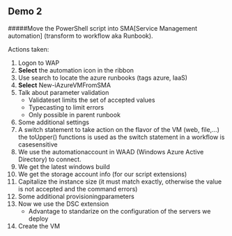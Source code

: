 ## Demo 2

#####Move the PowerShell script into SMA[Service Management automation] (transform to workflow aka Runbook).

Actions taken:  
1.	Logon to WAP  
2.	**Select** the automation icon in the ribbon  
3.	Use search to locate the azure runbooks (tags azure, IaaS)  
4.	**Select** New-iAzureVMFromSMA  
5.	Talk about parameter validation  
	* Validateset limits the set of accepted values  
	* Typecasting to limit errors  
	* Only possible in parent runbook  
6.	Some additional settings   
7.	A switch statement to take action on the flavor of the VM (web, file,…) the toUpper() functions is used as the switch statement in a workflow is casesensitive  
8.	We use the automationaccount in WAAD (Windows Azure Active Directory) to connect.  
9.	We get the latest windows build  
10.	We get the storage account info (for our script extensions)  
11.	Capitalize the instance size (it must match exactly, otherwise the value is not accepted and the command errors)  
12.	Some additional provisioningparameters  
13.	Now we use the DSC extension  
	* Advantage to standarize on the configuration of the servers we deploy  
14. Create the VM  
